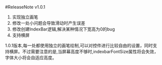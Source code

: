 #ReleaseNote
v1.0.1

1. 实现独立画笔
2. 修改一处小问题会导致滑动时产生误差
3. 修改创建IndexBar逻辑,解决某种情况下宽高为0的bug
4. 支持横屏

1.0.1版本,每一处都使用独立的画笔绘制,可以对控件进行比较自由的设置，同时支持横屏。不过需要注意的是,当屏幕高度不够时,indexbarFontSize属性将会失效，字体大小将会自适应高度。